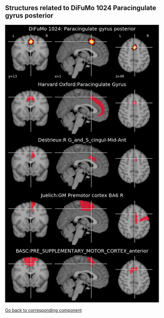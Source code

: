 


## Structures related to DiFuMo 1024 Paracingulate gyrus posterior

![7](7.jpg "Structures related to DiFuMo 1024 Paracingulate gyrus posterior")

[Go back to corresponding component](https://parietal-inria.github.io/DiFuMo/1024/html/7.html)